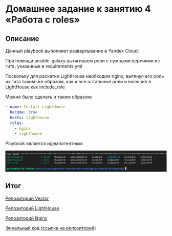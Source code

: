 
# Домашнее задание к занятию 4 «Работа с roles»

## Описание
Данный playbook выполняет развертывание в Yandex Cloud:

При помощи ansible-galaxy вытягиваем роли с нужными версиями из гита, указанные в requirements.yml

Поскольку для раскатки LightHouse необходим nginx, вытянул его роль из гита таким-же образом, как и все остальные роли и включил в LightHouse как include_role

Можно было сделать и таким образом:

```yaml
- name: Install LightHouse
  become: true
  hosts: lighthouse
  roles:
    - nginx
    - lighthouse
```
Playbook является идемпотентным

![alt text](image.png)

## Итог

[Репозиторий Vector](https://github.com/gaidarvu/vector-role/tree/v1.1.0)

[Репозиторий LightHouse](https://github.com/gaidarvu/lighthouse-role/tree/v1.2.1)

[Репозиторий Nginx](https://github.com/gaidarvu/nginx-role/tree/v1.1.0)

[Финальный код (ссылка на репозиторий)](https://github.com/gaidarvu/ansible-netology/tree/hw-ansible-04/hw-ansible-02/playbook)